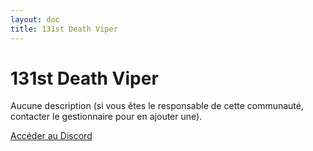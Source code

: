 ```yaml
---
layout: doc
title: 131st Death Viper
---
```


# 131st Death Viper

Aucune description (si vous êtes le responsable de cette communauté, contacter le gestionnaire pour en ajouter une).

[Accéder au Discord](https://discord.gg/MucESSWp)